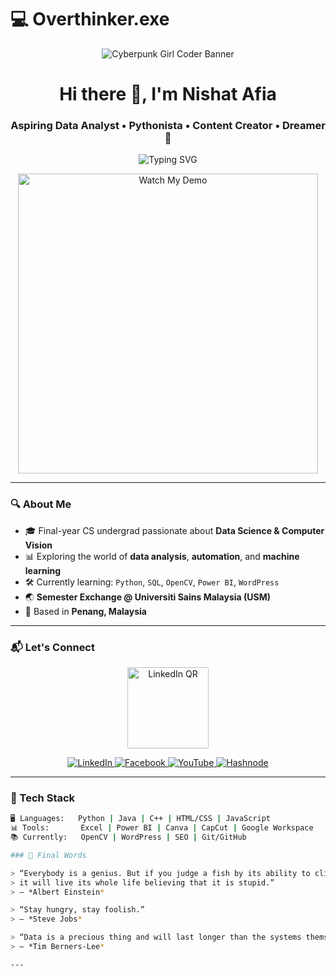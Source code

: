 # 💻 Overthinker.exe  

<p align="center">
  <img src="https://raw.githubusercontent.com/nishatverse/Overthinker.exe/main/f32ea936-75f4-47bb-be74-492d0341a0d2.png" alt="Cyberpunk Girl Coder Banner"/>
</p>

<h1 align="center">Hi there 👋, I'm Nishat Afia</h1>
<h3 align="center">Aspiring Data Analyst • Pythonista • Content Creator • Dreamer 💭</h3>

<p align="center">
  <img src="https://readme-typing-svg.demolab.com?font=Fira+Code&weight=600&pause=1000&center=true&vCenter=true&multiline=true&width=500&height=80&lines=Curiosity+into+Code.;Breaking+Problems+One+Bug+at+a+Time.;Data+is+My+Playground." alt="Typing SVG" />
</p>

<!-- Video Preview under Name -->
<p align="center">
  <a href="https://github.com/nishatverse/Overthinker.exe/blob/main/player%20nishat.mp4">
    <img src="https://raw.githubusercontent.com/nishatverse/Overthinker.exe/main/f32ea936-75f4-47bb-be74-492d0341a0d2.png" alt="Watch My Demo" width="480"/>
  </a>
</p>

---

### 🔍 About Me  
- 🎓 Final-year CS undergrad passionate about **Data Science & Computer Vision**  
- 📊 Exploring the world of **data analysis**, **automation**, and **machine learning**  
- 🛠 Currently learning: `Python`, `SQL`, `OpenCV`, `Power BI`, `WordPress`  
- 🌏 **Semester Exchange @ Universiti Sains Malaysia (USM)**  
- 📍 Based in **Penang, Malaysia**

---

### 📬 Let's Connect

<p align="center">
  <img src="https://raw.githubusercontent.com/nishatverse/Overthinker.exe/main/nishat_afia_linkedin_qr.png" alt="LinkedIn QR" width="130"/>
</p>

<p align="center">
  <a href="https://www.linkedin.com/in/nishat-afia-890bab255/" target="_blank">
    <img alt="LinkedIn" src="https://img.shields.io/badge/LinkedIn-0077B5?style=flat-square&logo=linkedin&logoColor=white" />
  </a>
  <a href="https://www.facebook.com/share/1MDsSCo24R/" target="_blank">
    <img alt="Facebook" src="https://img.shields.io/badge/Facebook-1877F2?style=flat-square&logo=facebook&logoColor=white" />
  </a>
  <a href="https://www.youtube.com/@strawberry4077" target="_blank">
    <img alt="YouTube" src="https://img.shields.io/badge/YouTube-FF0000?style=flat-square&logo=youtube&logoColor=white" />
  </a>
  <a href="https://hashnode.com/@nishatlog" target="_blank">
    <img alt="Hashnode" src="https://img.shields.io/badge/Hashnode-2962FF?style=flat-square&logo=hashnode&logoColor=white" />
  </a>
</p>

---

### 🧰 Tech Stack  
```bash
🖥️ Languages:   Python | Java | C++ | HTML/CSS | JavaScript  
📊 Tools:       Excel | Power BI | Canva | CapCut | Google Workspace  
📚 Currently:   OpenCV | WordPress | SEO | Git/GitHub  

### 🌟 Final Words  

> “Everybody is a genius. But if you judge a fish by its ability to climb a tree,  
> it will live its whole life believing that it is stupid.”  
> — *Albert Einstein*

> “Stay hungry, stay foolish.”  
> — *Steve Jobs*

> “Data is a precious thing and will last longer than the systems themselves.”  
> — *Tim Berners-Lee*

---

